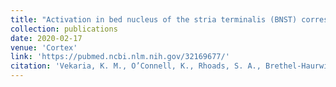 ```yaml
---
title: "Activation in bed nucleus of the stria terminalis (BNST) corresponds to everyday helping"
collection: publications
date: 2020-02-17
venue: 'Cortex'
link: 'https://pubmed.ncbi.nlm.nih.gov/32169677/'
citation: 'Vekaria, K. M., O’Connell, K., Rhoads, S. A., Brethel-Haurwitz, K. M., Cardinale, E. M., Robertson, E. L., Walitt, B., VanMeter, J.W. & Marsh, A. A. (2020). Activation in bed nucleus of the stria terminalis (BNST) corresponds to everyday helping. <i>Cortex.</i> 127, 67-77.'
---
```

